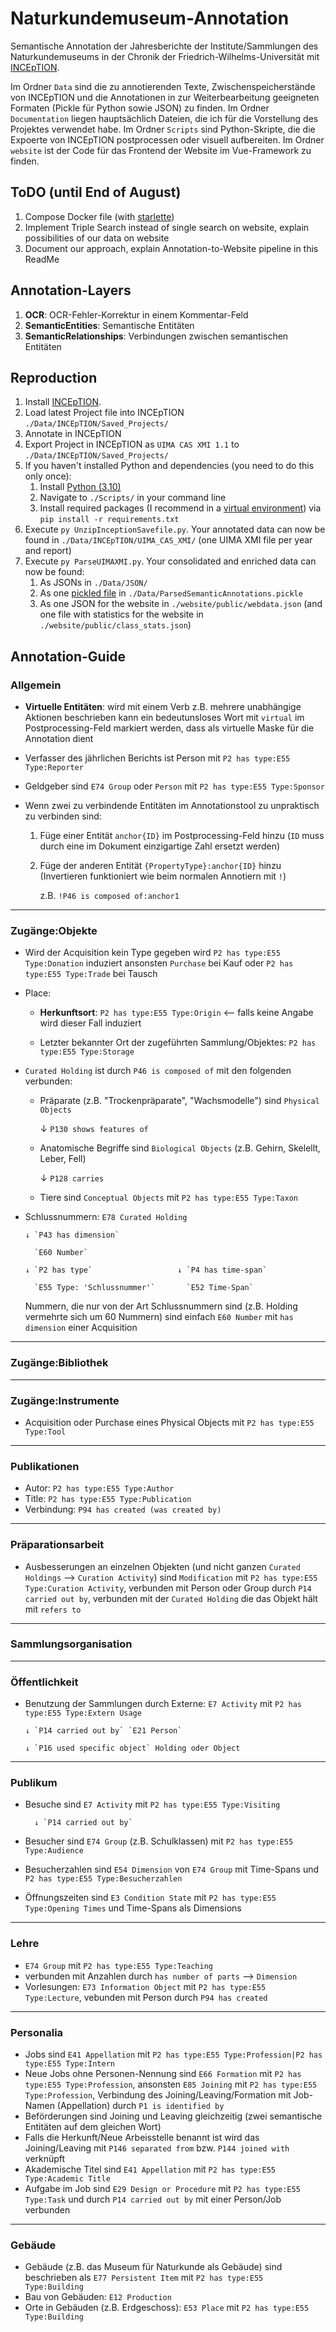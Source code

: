 # Naturkundemuseum-Annotation
Semantische Annotation der Jahresberichte der Institute/Sammlungen des Naturkundemuseums in der Chronik der Friedrich-Wilhelms-Universität mit [INCEpTION](https://inception-project.github.io).

Im Ordner `Data` sind die zu annotierenden Texte, Zwischenspeicherstände von INCEpTION und die Annotationen in zur Weiterbearbeitung geeigneten Formaten (Pickle für Python sowie JSON) zu finden. Im Ordner `Documentation` liegen hauptsächlich Dateien, die ich für die Vorstellung des Projektes verwendet habe. Im Ordner `Scripts` sind Python-Skripte, die die Expoerte von INCEpTION postprocessen oder visuell aufbereiten. Im Ordner `website` ist der Code für das Frontend der Website im Vue-Framework zu finden. 

## ToDO (until End of August)
1. Compose Docker file (with [starlette](https://github.com/tiangolo/uvicorn-gunicorn-starlette-docker))
2. Implement Triple Search instead of single search on website, explain possibilities of our data on website
3. Document our approach, explain Annotation-to-Website pipeline in this ReadMe

## Annotation-Layers
1. **OCR**: OCR-Fehler-Korrektur in einem Kommentar-Feld
2. **SemanticEntities**: Semantische Entitäten
3. **SemanticRelationships**: Verbindungen zwischen semantischen Entitäten

## Reproduction

1. Install [INCEpTION](https://inception-project.github.io).
2. Load latest Project file into INCEpTION `./Data/INCEpTION/Saved_Projects/`
3. Annotate in INCEpTION
4. Export Project in INCEpTION as `UIMA CAS XMI 1.1` to `./Data/INCEpTION/Saved_Projects/`
5. If you haven't installed Python and dependencies (you need to do this only once):
    1. Install [Python (3.10)](https://www.python.org/downloads/)
    2. Navigate to `./Scripts/` in your command line
    3. Install required packages (I recommend in a [virtual environment](https://docs.python.org/3/library/venv.html)) via `pip install -r requirements.txt`
6. Execute `py UnzipInceptionSavefile.py`. Your annotated data can now be found in `./Data/INCEpTION/UIMA_CAS_XMI/` (one UIMA XMI file per year and report)
7. Execute `py ParseUIMAXMI.py`. Your consolidated and enriched data can now be found:
    1. As JSONs in `./Data/JSON/`
    2. As one [pickled file](https://docs.python.org/3/library/pickle.html) in `./Data/ParsedSemanticAnnotations.pickle`
    3. As one JSON for the website in `./website/public/webdata.json` (and one file with statistics for the website in `./website/public/class_stats.json`) 



## Annotation-Guide


### Allgemein
- **Virtuelle Entitäten**: wird mit einem Verb z.B. mehrere unabhängige Aktionen beschrieben kann ein bedeutunsloses Wort mit `virtual` im Postprocessing-Feld markiert werden, dass als virtuelle Maske für die Annotation dient
- Verfasser des jährlichen Berichts ist Person mit `P2 has type:E55 Type:Reporter`
- Geldgeber sind `E74 Group` oder `Person` mit `P2 has type:E55 Type:Sponsor`
- Wenn zwei zu verbindende Entitäten im Annotationstool zu unpraktisch zu verbinden sind:

    1. Füge einer Entität `anchor{ID}` im Postprocessing-Feld hinzu (`ID` muss durch eine im Dokument einzigartige Zahl ersetzt werden)
    
    2. Füge der anderen Entität `{PropertyType}:anchor{ID}` hinzu (Invertieren funktioniert wie beim normalen Annotiern mit `!`)
    
        z.B. `!P46 is composed of:anchor1`
        
---
### Zugänge:Objekte
- Wird der Acquisition kein Type gegeben wird `P2 has type:E55 Type:Donation` induziert ansonsten `Purchase` bei Kauf oder `P2 has type:E55 Type:Trade` bei Tausch

- Place:

    - **Herkunftsort**: `P2 has type:E55 Type:Origin` <-- falls keine Angabe wird dieser Fall induziert
    
    - Letzter bekannter Ort der zugeführten Sammlung/Objektes: `P2 has type:E55 Type:Storage`

- `Curated Holding` ist durch `P46 is composed of` mit den folgenden verbunden:
    - Präparate (z.B. "Trockenpräparate", "Wachsmodelle") sind `Physical Objects`

      ↓  `P130 shows features of`
  
    - Anatomische Begriffe sind `Biological Objects` (z.B. Gehirn, Skelellt, Leber, Fell)

      ↓ `P128 carries`
  
    - Tiere sind `Conceptual Objects` mit `P2 has type:E55 Type:Taxon`

- Schlussnummern: `E78 Curated Holding` 

      ↓ `P43 has dimension`

        `E60 Number`

      ↓ `P2 has type`                   ↓ `P4 has time-span`

        `E55 Type: 'Schlussnummer'`       `E52 Time-Span` 

    Nummern, die nur von der Art Schlussnummern sind (z.B. Holding vermehrte sich um 60 Nummern) sind einfach `E60 Number` mit `has dimension` einer Acquisition

---
### Zugänge:Bibliothek

---
### Zugänge:Instrumente
- Acquisition oder Purchase eines Physical Objects mit `P2 has type:E55 Type:Tool`

---
### Publikationen
- Autor: `P2 has type:E55 Type:Author`
- Title: `P2 has type:E55 Type:Publication`
- Verbindung: `P94 has created (was created by)`

---
### Präparationsarbeit
- Ausbesserungen an einzelnen Objekten (und nicht ganzen `Curated Holdings` --> `Curation Activity`) sind `Modification` mit `P2 has type:E55 Type:Curation Activity`, verbunden mit Person oder Group durch `P14 carried out by`, verbunden mit der `Curated Holding` die das Objekt hält mit `refers to`

---
### Sammlungsorganisation

---
### Öffentlichkeit
- Benutzung der Sammlungen durch Externe: `E7 Activity` mit `P2 has type:E55 Type:Extern Usage`
      
      ↓ `P14 carried out by` `E21 Person`
      
      ↓ `P16 used specific object` Holding oder Object
    
    

---
### Publikum
- Besuche sind `E7 Activity` mit `P2 has type:E55 Type:Visiting`

      	↓ `P14 carried out by`

- Besucher sind `E74 Group` (z.B. Schulklassen) mit `P2 has type:E55 Type:Audience`
- Besucherzahlen sind `E54 Dimension` von `E74 Group` mit Time-Spans und `P2 has type:E55 Type:Besucherzahlen`
- Öffnungszeiten sind `E3 Condition State` mit `P2 has type:E55 Type:Opening Times` und Time-Spans als Dimensions


---
### Lehre
- `E74 Group` mit `P2 has type:E55 Type:Teaching`
- verbunden mit Anzahlen durch `has number of parts` --> `Dimension`
- Vorlesungen: `E73 Information Object` mit `P2 has type:E55 Type:Lecture`, vebunden mit Person durch `P94 has created`

---
### Personalia
- Jobs sind `E41 Appellation` mit `P2 has type:E55 Type:Profession|P2 has type:E55 Type:Intern`
- Neue Jobs ohne Personen-Nennung sind `E66 Formation` mit `P2 has type:E55 Type:Profession`, ansonsten `E85 Joining` mit `P2 has type:E55 Type:Profession`, Verbindung des Joining/Leaving/Formation mit Job-Namen (Appellation) durch `P1 is identified by`
- Beförderungen sind Joining und Leaving gleichzeitig (zwei semantische Entitäten auf dem gleichen Wort)
- Falls die Herkunft/Neue Arbeisstelle benannt ist wird das Joining/Leaving mit `P146 separated from` bzw. `P144 joined with` verknüpft
- Akademische Titel sind `E41 Appellation` mit `P2 has type:E55 Type:Academic Title`
- Aufgabe im Job sind `E29 Design or Procedure` mit `P2 has type:E55 Type:Task` und durch `P14 carried out by` mit einer Person/Job verbunden

---
### Gebäude
- Gebäude (z.B. das Museum für Naturkunde als Gebäude) sind beschrieben als `E77 Persistent Item` mit `P2 has type:E55 Type:Building`
- Bau von Gebäuden: `E12 Production`
- Orte in Gebäuden (z.B. Erdgeschoss): `E53 Place` mit `P2 has type:E55 Type:Building`


